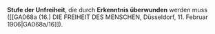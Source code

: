 
**Stufe der Unfreiheit**, die durch **Erkenntnis überwunden** werden muss ([[GA068a (16.) DIE FREIHEIT DES MENSCHEN, Düsseldorf, 11. Februar 1906|GA068a/16]]).
